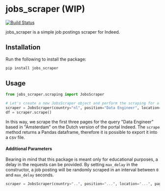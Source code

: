 # jobs_scraper (WIP)

[![Build Status](https://travis-ci.com/vittoriotriassi/jobs_scraper.svg?branch=master)](https://travis-ci.com/vittoriotriassi/jobs_scraper)

jobs_scraper is a simple job postings scraper for Indeed.

## Installation

Run the following to install the package:
```python
pip install jobs_scraper
```

## Usage

```python
from jobs_scraper.scraping import JobsScraper

# Let's create a new JobsScraper object and perform the scraping for a given query.
scraper = JobsScraper(country="nl", position="Data Engineer", location="Amsterdam", pages=3)
df = scraper.scrape()
```

In this way, we scrape the first three pages for the query "Data Engineer" based in "Amsterdam" on the Dutch version of the portal Indeed.
The ```scrape``` method returns a Pandas dataframe, therefore it is possible to export it into a csv file.

#### Additional Parameters
Bearing in mind that this package is meant only for educational purposes, a delay in the requests can be provided.
By setting ```max_delay``` in the constructor, a job posting will be randomly scraped in an interval between ```0``` and ```max_delay``` seconds.
```python
scraper = JobsScraper(country="..", position="...", location="...", pages=..., max_delay=5)
```
